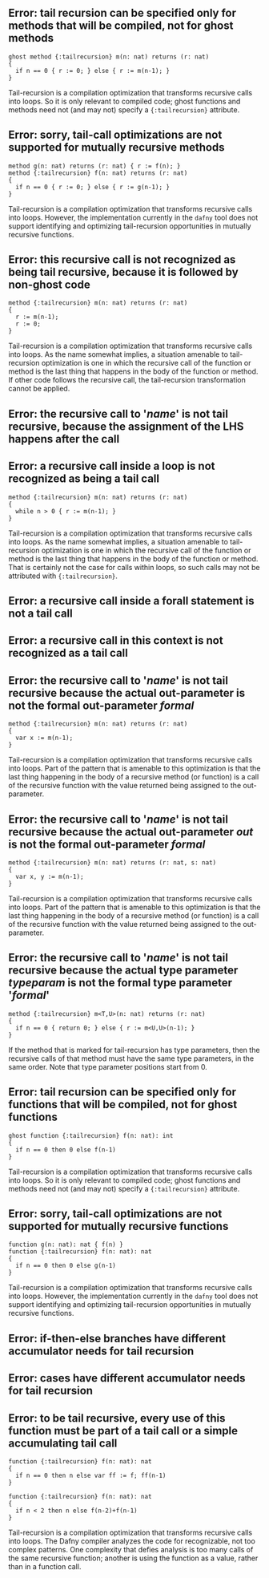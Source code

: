 
<!-- %check-resolve %default %useHeadings %check-ids -->

<!-- FILE ./DafnyCore/Resolver/TypeConstraint.cs-->

<!-- TODO: collector for other errors? -->

<!-- FILE ./DafnyCore/Resolver/TailRecursion.cs -->

## **Error: tail recursion can be specified only for methods that will be compiled, not for ghost methods**

```dafny
ghost method {:tailrecursion} m(n: nat) returns (r: nat)
{ 
  if n == 0 { r := 0; } else { r := m(n-1); }
}
```

Tail-recursion is a compilation optimization that transforms recursive calls into loops.
So it is only relevant to compiled code; ghost functions and methods need not
(and may not) specify a `{:tailrecursion}` attribute.

## **Error: sorry, tail-call optimizations are not supported for mutually recursive methods**

```dafny
method g(n: nat) returns (r: nat) { r := f(n); }
method {:tailrecursion} f(n: nat) returns (r: nat)
{ 
  if n == 0 { r := 0; } else { r := g(n-1); }
}
```

Tail-recursion is a compilation optimization that transforms recursive calls into loops.
However, the implementation currently in the `dafny` tool does not support identifying
and optimizing tail-recursion opportunities in mutually recursive functions.

## **Error: this recursive call is not recognized as being tail recursive, because it is followed by non-ghost code**

```dafny
method {:tailrecursion} m(n: nat) returns (r: nat)
{ 
  r := m(n-1);
  r := 0;
}
```

Tail-recursion is a compilation optimization that transforms recursive calls into loops.
As the name somewhat implies, a situation amenable to tail-recursion optimization 
is one in which the recursive call of the function or method is the last thing that
happens in the body of the function or method. If other code follows the recursive call,
the tail-recursion transformation cannot be applied.


## **Error: the recursive call to '_name_' is not tail recursive, because the assignment of the LHS happens after the call**

<!-- TODO -->

## **Error: a recursive call inside a loop is not recognized as being a tail call**

```dafny
method {:tailrecursion} m(n: nat) returns (r: nat)
{ 
  while n > 0 { r := m(n-1); }
}
```

Tail-recursion is a compilation optimization that transforms recursive calls into loops.
As the name somewhat implies, a situation amenable to tail-recursion optimization 
is one in which the recursive call of the function or method is the last thing that
happens in the body of the function or method. That is certainly not the case for calls
within loops, so such calls may not be attributed with `{:tailrecursion}`.

<!-- 2 instances -->

## **Error: a recursive call inside a forall statement is not a tail call**

<!-- TODO -->

## **Error: a recursive call in this context is not recognized as a tail call**

<!-- TODO -->

## **Error: the recursive call to '_name_' is not tail recursive because the actual out-parameter is not the formal out-parameter _formal_**

```dafny
method {:tailrecursion} m(n: nat) returns (r: nat)
{ 
  var x := m(n-1);
}
```

Tail-recursion is a compilation optimization that transforms recursive calls into loops.
Part of the pattern that is amenable to this optimization is that the last thing happening 
in the body of a recursive method (or function) is a call of the recursive function with the
value returned being assigned to the out-parameter.

## **Error: the recursive call to '_name_' is not tail recursive because the actual out-parameter _out_ is not the formal out-parameter _formal_**

```dafny
method {:tailrecursion} m(n: nat) returns (r: nat, s: nat)
{ 
  var x, y := m(n-1);
}
```

Tail-recursion is a compilation optimization that transforms recursive calls into loops.
Part of the pattern that is amenable to this optimization is that the last thing happening 
in the body of a recursive method (or function) is a call of the recursive function with the
value returned being assigned to the out-parameter.

## **Error: the recursive call to '_name_' is not tail recursive because the actual type parameter _typeparam_ is not the formal type parameter '_formal_'**

```dafny
method {:tailrecursion} m<T,U>(n: nat) returns (r: nat)
{ 
  if n == 0 { return 0; } else { r := m<U,U>(n-1); }
}
```

If the method that is marked for tail-recursion has type parameters, then the recursive 
calls of that method must have the same type parameters, in the same order.
Note that type parameter positions start from 0.


## **Error: tail recursion can be specified only for functions that will be compiled, not for ghost functions**

<!-- %check-resolve %options --function-syntax:4 -->
```dafny
ghost function {:tailrecursion} f(n: nat): int
{ 
  if n == 0 then 0 else f(n-1)
}
```

Tail-recursion is a compilation optimization that transforms recursive calls into loops.
So it is only relevant to compiled code; ghost functions and methods need not
(and may not) specify a `{:tailrecursion}` attribute.

## **Error: sorry, tail-call optimizations are not supported for mutually recursive functions**

<!-- %check-resolve %options --function-syntax:4 -->
```dafny
function g(n: nat): nat { f(n) }
function {:tailrecursion} f(n: nat): nat
{ 
  if n == 0 then 0 else g(n-1)
}
```

Tail-recursion is a compilation optimization that transforms recursive calls into loops.
However, the implementation currently in the `dafny` tool does not support identifying
and optimizing tail-recursion opportunities in mutually recursive functions.

## **Error: if-then-else branches have different accumulator needs for tail recursion**

<!-- TODO -->

## **Error: cases have different accumulator needs for tail recursion**

<!-- TODO -->

<!-- 2 instances -->


## **Error: to be tail recursive, every use of this function must be part of a tail call or a simple accumulating tail call**

<!-- %check-resolve %options --function-syntax:4 -->
```dafny
function {:tailrecursion} f(n: nat): nat
{
  if n == 0 then n else var ff := f; ff(n-1)
}
```

<!-- %check-resolve %options --function-syntax:4 -->
```dafny
function {:tailrecursion} f(n: nat): nat
{
  if n < 2 then n else f(n-2)+f(n-1)
}
```

Tail-recursion is a compilation optimization that transforms recursive calls into loops.
The Dafny compiler analyzes the code for recognizable, not too complex patterns.
One complexity that defies analysis is too many calls of the same recursive function;
another is using the function as a value, rather than in a function call.


<!-- FILE ./DafnyCore/Resolver/Resolver.cs -->

<!-- TODO Lots -->

